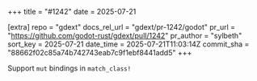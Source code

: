 +++
title = "#1242"
date = 2025-07-21

[extra]
repo = "gdext"
docs_rel_url = "gdext/pr-1242/godot"
pr_url = "https://github.com/godot-rust/gdext/pull/1242"
pr_author = "sylbeth"
sort_key = 2025-07-21
date_time = 2025-07-21T11:03:14Z
commit_sha = "88662f02c85a74b742743eab7c9f1ebf8441add5"
+++

Support `mut` bindings in `match_class!`
